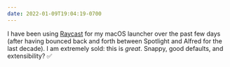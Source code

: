 ```yaml
---
date: 2022-01-09T19:04:19-0700
---
```


I have been using [Raycast](https://www.raycast.com) for my macOS launcher over the past few days (after having bounced back and forth between Spotlight and Alfred for the last decade). I am extremely sold: this is *great*. Snappy, good defaults, and extensibility? ✅